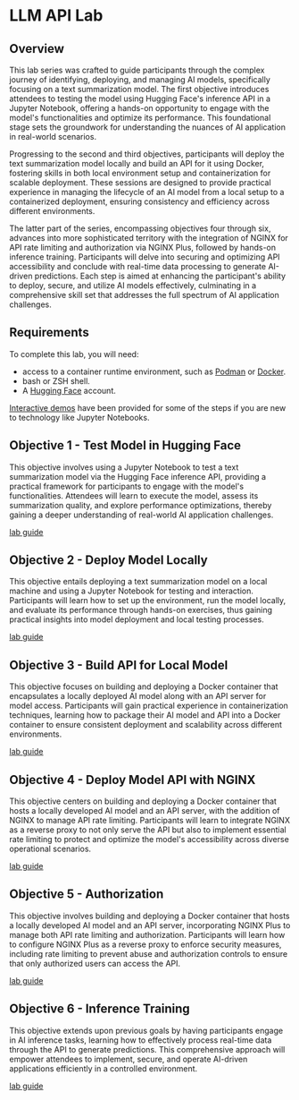 # LLM API Lab

## Overview

This lab series was crafted to guide participants through the complex journey of identifying, deploying, and managing AI models, specifically focusing on a text summarization model. The first objective introduces attendees to testing the model using Hugging Face's inference API in a Jupyter Notebook, offering a hands-on opportunity to engage with the model's functionalities and optimize its performance. This foundational stage sets the groundwork for understanding the nuances of AI application in real-world scenarios.

Progressing to the second and third objectives, participants will deploy the text summarization model locally and build an API for it using Docker, fostering skills in both local environment setup and containerization for scalable deployment. These sessions are designed to provide practical experience in managing the lifecycle of an AI model from a local setup to a containerized deployment, ensuring consistency and efficiency across different environments.

The latter part of the series, encompassing objectives four through six, advances into more sophisticated territory with the integration of NGINX for API rate limiting and authorization via NGINX Plus, followed by hands-on inference training. Participants will delve into securing and optimizing API accessibility and conclude with real-time data processing to generate AI-driven predictions. Each step is aimed at enhancing the participant's ability to deploy, secure, and utilize AI models effectively, culminating in a comprehensive skill set that addresses the full spectrum of AI application challenges.


## Requirements

To complete this lab, you will need:

- access to a container runtime environment, such as [Podman](https://podman.io/) or [Docker](https://docker.com).
- bash or ZSH shell.
- A [Hugging Face](https://huggingface.co/) account.

 [Interactive demos](https://app.revel.vivun.com/demos/collections/5b350f9b-a933-442f-b0f9-bba421b81b6c) have been provided for some of the steps if you are new to technology like Jupyter Notebooks.

## Objective 1 - Test Model in Hugging Face

This objective involves using a Jupyter Notebook to test a text summarization model via the Hugging Face inference API, providing a practical framework for participants to engage with the model's functionalities. Attendees will learn to execute the model, assess its summarization quality, and explore performance optimizations, thereby gaining a deeper understanding of real-world AI application challenges.

[lab guide](./objective1/README.md)

## Objective 2 - Deploy Model Locally

This objective entails deploying a text summarization model on a local machine and using a Jupyter Notebook for testing and interaction. Participants will learn how to set up the environment, run the model locally, and evaluate its performance through hands-on exercises, thus gaining practical insights into model deployment and local testing processes.

[lab guide](./objective2/README.md)

## Objective 3 - Build API for Local Model

This objective focuses on building and deploying a Docker container that encapsulates a locally deployed AI model along with an API server for model access. Participants will gain practical experience in containerization techniques, learning how to package their AI model and API into a Docker container to ensure consistent deployment and scalability across different environments.

[lab guide](./objective3/README.md)

## Objective 4 - Deploy Model API with NGINX

This objective centers on building and deploying a Docker container that hosts a locally developed AI model and an API server, with the addition of NGINX to manage API rate limiting. Participants will learn to integrate NGINX as a reverse proxy to not only serve the API but also to implement essential rate limiting to protect and optimize the model's accessibility across diverse operational scenarios.

[lab guide](./objective4/README.md)

## Objective 5 - Authorization

This objective involves building and deploying a Docker container that hosts a locally developed AI model and an API server, incorporating NGINX Plus to manage both API rate limiting and authorization. Participants will learn how to configure NGINX Plus as a reverse proxy to enforce security measures, including rate limiting to prevent abuse and authorization controls to ensure that only authorized users can access the API.

[lab guide](./objective5/README.md)

## Objective 6 - Inference Training

This objective extends upon previous goals by having participants engage in AI inference tasks, learning how to effectively process real-time data through the API to generate predictions. This comprehensive approach will empower attendees to implement, secure, and operate AI-driven applications efficiently in a controlled environment.

[lab guide](./objective6/README.md)
